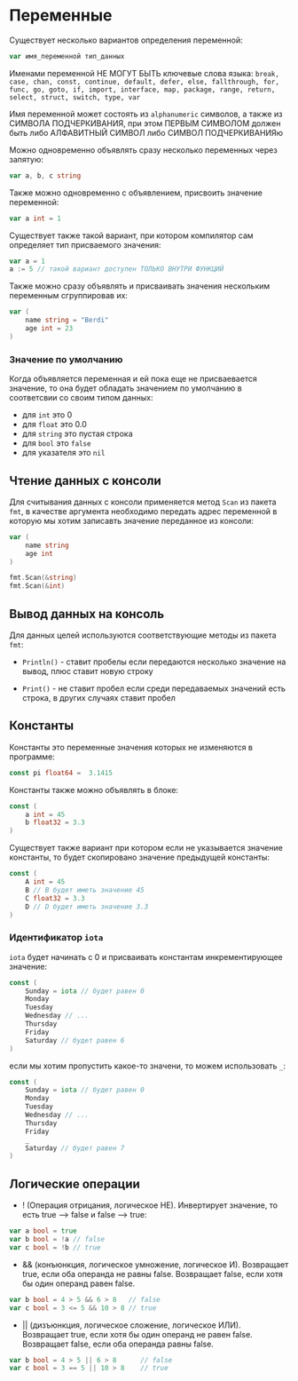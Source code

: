# **Переменные** 


Существует несколько вариантов определения переменной:

```go
var имя_переменной тип_данных
```

Именами переменной НЕ МОГУТ БЫТЬ ключевые слова языка: ```break, case, chan, const, continue, default, defer, else, fallthrough, for, func, go, goto, if, import, interface, map, package, range, return, select, struct, switch, type, var```

Имя переменной может состоять из ```alphanumeric``` символов, а также из СИМВОЛА ПОДЧЕРКИВАНИЯ, при этом ПЕРВЫМ СИМВОЛОМ должен быть либо АЛФАВИТНЫЙ СИМВОЛ либо СИМВОЛ ПОДЧЕРКИВАНИЯю

Можно одновременно объявлять сразу несколько переменных через запятую:

```go
var a, b, c string
```
Также можно одновременно с объявлением, присвоить значение переменной:

```go
var a int = 1
```

Существует также такой вариант, при котором компилятор сам определяет тип присваемого значения:

```go
var a = 1
a := 5 // такой вариант доступен ТОЛЬКО ВНУТРИ ФУНКЦИЙ
```

Также можно сразу объявлять и присваивать значения нескольким переменным сгруппировав их:

```go
var (
    name string = "Berdi"
    age int = 23
)
```



### **Значение по умолчанию** 

Когда объявляется переменная и ей пока еще не присваевается значение, то она будет обладать значением по умолчанию в соответсвии со своим типом данных:

- для ```int``` это 0
- для ```float``` это 0.0
- для ```string``` это пустая строка
- для ```bool``` это ```false```
- для указателя это ```nil```


## **Чтение данных с консоли**

Для считывания данных с консоли применяется метод ```Scan``` из пакета ```fmt```, в качестве аргумента необходимо передать адрес переменной в которую мы хотим записавть значение переданное из консоли:

```go
var (
    name string
    age int
)

fmt.Scan(&string)
fmt.Scan(&int)
```

## **Вывод данных на консоль**

Для данных целей используются соответствующие методы из пакета ```fmt```:

- ```Println()``` - ставит пробелы если передаются несколько значение на вывод, плюс ставит новую строку


- ```Print()```  - не ставит пробел если среди передаваемых значений есть строка, в других случаях ставит пробел


## **Константы**

Константы это переменные значения которых не изменяются в программе:

```go
const pi float64 =  3.1415
```

Константы также можно объявлять в блоке:

```go
const (
    a int = 45
    b float32 = 3.3
)
```

Существует также вариант при котором если не указывается значение константы, то будет скопировано значение предыдущей константы:

```go
const (
    A int = 45
    B // B будет иметь значение 45
    C float32 = 3.3
    D // D будет иметь значение 3.3
)
```

### **Идентификатор ```iota```** 
 ```iota``` будет начинать с 0 и присваивать константам инкрементирующее значение:

```go
const (
    Sunday = iota // будет равен 0
    Monday
    Tuesday
    Wednesday // ...
    Thursday
    Friday
    Saturday // будет равен 6
)
```
если мы хотим пропустить какое-то значени, то можем использовать ```_```:

```go
const (
    Sunday = iota // будет равен 0
    Monday
    Tuesday
    Wednesday // ...
    Thursday
    Friday
    _
    Saturday // будет равен 7
)
```

## **Логические операции**

- ! (Операция отрицания, логическое НЕ). Инвертирует значение, то есть true --> false и false --> true:

```go
var a bool = true
var b bool = !a // false
var c bool = !b // true
```

- && (конъюнкция, логическое умножение, логическое И). Возвращает true, если оба операнда не равны false. Возвращает false, если хотя бы один операнд равен false.

```go
var b bool = 4 > 5 && 6 > 8   // false
var c bool = 3 <= 5 && 10 > 8 // true
```
- || (дизъюнкция, логическое сложение, логическое ИЛИ). Возвращает true, если хотя бы один операнд не равен false. Возвращает false, если оба операнда равны false.

```go
var b bool = 4 > 5 || 6 > 8      // false
var c bool = 3 == 5 || 10 > 8    // true
```